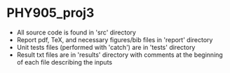 # PHY905_proj3

- All source code is found in 'src' directory
- Report pdf, TeX, and necessary figures/bib files in 'report' directory
- Unit tests files (performed with 'catch') are in 'tests' directory
- Result txt files are in 'results' directory with comments at the beginning of each file describing the inputs
